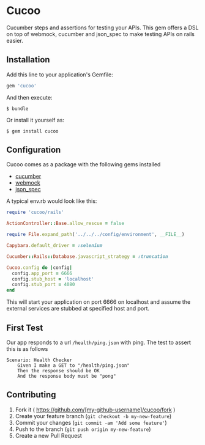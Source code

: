 # Cucoo

Cucumber steps and assertions for testing your APIs. This gem offers a DSL on top of webmock, cucumber and json_spec to make testing APIs on rails easier.

## Installation

Add this line to your application's Gemfile:

```ruby
gem 'cucoo'
```

And then execute:

    $ bundle

Or install it yourself as:

    $ gem install cucoo

## Configuration

Cucoo comes as a package with the following gems installed

 - [cucumber](https://github.com/cucumber/cucumber-rails)
 - [webmock](https://github.com/bblimke/webmock)
 - [json_spec](https://github.com/collectiveidea/json_spec)
 
 A typical env.rb would look like this:
 
``` ruby env.rb
require 'cucoo/rails'

ActionController::Base.allow_rescue = false

require File.expand_path('../../../config/environment', __FILE__)

Capybara.default_driver = :selenium

Cucumber::Rails::Database.javascript_strategy = :truncation

Cucoo.config do |config|
  config.app_port = 6666
  config.stub_host = 'localhost'
  config.stub_port = 4080
end
```
This will start your application on port 6666 on localhost and assume the external services are stubbed at specified host and port.

## First Test
Our app responds to a url `/health/ping.json` with ping. The test to assert this is as follows
``` cucumber
Scenario: Health Checker
    Given I make a GET to "/health/ping.json"
    Then the response should be OK
    And the response body must be "pong"
```
## Contributing

1. Fork it ( https://github.com/[my-github-username]/cucoo/fork )
2. Create your feature branch (`git checkout -b my-new-feature`)
3. Commit your changes (`git commit -am 'Add some feature'`)
4. Push to the branch (`git push origin my-new-feature`)
5. Create a new Pull Request
